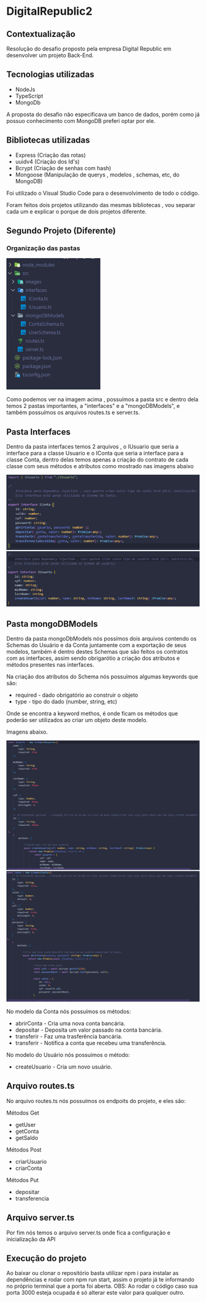 # DigitalRepublic2

<section>
  <h2>Contextualização</h2>
    <p> Resolução do desafio proposto pela empresa Digital Republic em desenvolver um projeto Back-End. </p>
</section>

<section>
  <h2>Tecnologias utilizadas</h2>
    <ul>
      <li>NodeJs</li>
      <li>TypeScript</li>
      <li>MongoDb</li>
    </ul>
    <p> A proposta do desafio não especificava um banco de dados, porém como já possuo conhecimento com MongoDB preferi optar por ele. </p>
    <h2>Bibliotecas utilizadas</h2>
    <ul>
      <li>Express (Criação das rotas)</li>
      <li>uuidv4 (Criação dos Id's)</li>
      <li>Bcrypt (Criação de senhas com hash)</li>
      <li>Mongoose (Manipulação de querys , modelos , schemas, etc, do MongoDB)</li>
    </ul>
    <p> Foi utilizado o Visual Studio Code para o desenvolvimento de todo o código. </p>
    <p> Foram feitos dois projetos utilizando das mesmas bibliotecas , vou separar cada um e explicar o porque de dois projetos diferente. </p>
</section>

<section>
  <h2> Segundo Projeto (Diferente) </h2>
  <h3> Organização das pastas </h3>
  <img src="./src/images/pastas.png">
  <p> Como podemos ver na imagem acima , possuímos a pasta src e dentro dela temos 2 pastas importantes, a "interfaces" e a "mongoDBModels", e também possuímos os arquivos routes.ts e server.ts.</p>
  
  <h2> Pasta Interfaces </h2>
  <section>
    <p> Dentro da pasta interfaces temos 2 arquivos , o IUsuario que seria a interface para a classe Usuario e o IConta que seria a interface para a classe Conta, dentro delas temos apenas a criação do contrato de cada classe com seus métodos e atributos como mostrado nas imagens abaixo</p>
    <img src="./src/images/IConta.png">
    <img src="./src/images/IUsuario.png">
  </section>
  
  <h2> Pasta mongoDBModels </h2>
  <section>
    <p> Dentro da pasta mongoDbModels nós possímos dois arquivos contendo os Schemas do Usuário e da Conta juntamente com a exportação de seus modelos, também é dentro destes Schemas que são feitos os contratos com as interfaces, assim sendo obrigarótio a criação dos atributos e métodos presentes nas interfaces.</p>
    <p> Na criação dos atributos do Schema nós possuímos algumas keywords que são: </p>
    <ul>
      <li> required - dado obrigatório ao construir o objeto </li>
      <li> type - tipo do dado (number, string, etc) </li>
    </ul>
    <p> Onde se encontra a keyword methos, é onde ficam os métodos que poderão ser utilizados ao criar um objeto deste modelo.</p>
    <p> Imagens abaixo.</p>
    <img src="./src/images/UsuarioModel.png">
    <img src="./src/images/ContaModel.png">
    <p> No modelo da Conta nós possuímos os métodos: </p>
    <ul>
      <li> abrirConta - Cria uma nova conta bancária.</li>
      <li> depositar - Deposita um valor passado na conta bancária.</li>
      <li> transferir - Faz uma trasferência bancária.</li>
      <li> transferir - Notifica a conta que recebeu uma transferência.</li>
    </ul>
    <p> No modelo do Usuário nós possuímos o método: </p>
    <ul>
      <li> createUsuario - Cria um novo usuário.</li>
    </ul>
  </section>
  
  <h2> Arquivo routes.ts </h2>
  <section>
    <p> No arquivo routes.ts nós possuímos os endpoits do projeto, e eles são: </p>
    <p> Métodos Get </p>
    <ul> 
      <li> getUser </li>
      <li> getConta </li>
      <li> getSaldo </li>
    </ul>
    <p> Métodos Post </p>
    <ul> 
      <li> criarUsuario </li>
      <li> criarConta </li>
    </ul>
    <p> Métodos Put </p>
    <ul> 
      <li> depositar </li>
      <li> transferencia </li>
    </ul>
  </section>
  
  <h2> Arquivo server.ts </h2>
  <section> 
    <p> Por fim nós temos o arquivo server.ts onde fica a configuração e inicialização da API</p>
  </section>
  
  <h2> Execução do projeto </h2>
    <p> Ao baixar ou clonar o repositório basta utilizar npm i para instalar as dependências e rodar com npm run start, assim o projeto já te informando no próprio terminal que a porta foi aberta.
      OBS: Ao rodar o código caso sua porta 3000 esteja ocupada é só alterar este valor para qualquer outro.
  </p>
</section>
